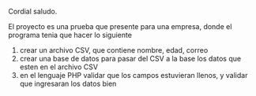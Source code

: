 Cordial saludo.


El proyecto es una prueba que presente para una empresa, donde el programa tenia que hacer lo siguiente

1. crear un archivo CSV, que contiene nombre, edad, correo
2. crear una base de datos para pasar del CSV a la base los datos que esten en el archivo CSV
3. en el lenguaje PHP validar que los campos estuvieran llenos, y validar que ingresaran los datos bien 
